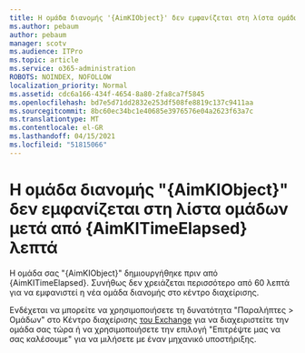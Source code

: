 ```yaml
---
title: Η ομάδα διανομής '{AimKIObject}' δεν εμφανίζεται στη λίστα ομάδων μετά από {AimKITimeElapsed} λεπτά
ms.author: pebaum
author: pebaum
manager: scotv
ms.audience: ITPro
ms.topic: article
ms.service: o365-administration
ROBOTS: NOINDEX, NOFOLLOW
localization_priority: Normal
ms.assetid: cdc6a166-434f-4654-8a80-2fa8ca7f5845
ms.openlocfilehash: bd7e5d71dd2832e253df508fe8819c137c9411aa
ms.sourcegitcommit: 8bc60ec34bc1e40685e3976576e04a2623f63a7c
ms.translationtype: MT
ms.contentlocale: el-GR
ms.lasthandoff: 04/15/2021
ms.locfileid: "51815066"
---
```

# <a name="distribution-group-aimkiobject-not-showing-in-groups-list-after-aimkitimeelapsed-minutes"></a>Η ομάδα διανομής "{AimKIObject}" δεν εμφανίζεται στη λίστα ομάδων μετά από {AimKITimeElapsed} λεπτά

Η ομάδα σας "{AimKIObject}" δημιουργήθηκε πριν από {AimKITimeElapsed}. Συνήθως δεν χρειάζεται περισσότερο από 60 λεπτά για να εμφανιστεί η νέα ομάδα διανομής στο κέντρο διαχείρισης.
  
Ενδέχεται να μπορείτε να χρησιμοποιήσετε τη δυνατότητα "Παραλήπτες > Ομάδων" στο Κέντρο διαχείρισης [του Exchange](https://outlook.office365.com/ecp/?rfr=Admin_o365&amp;exsvurl=1&amp;mkt=en-US.aspx) για να διαχειριστείτε την ομάδα σας τώρα ή να χρησιμοποιήσετε την επιλογή "Επιτρέψτε μας να σας καλέσουμε" για να μιλήσετε με έναν μηχανικό υποστήριξης. 
  